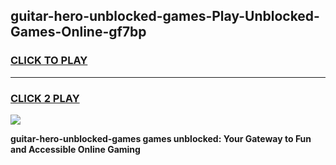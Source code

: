 
## guitar-hero-unblocked-games-Play-Unblocked-Games-Online-gf7bp
<h3>
<a href="https://premium76.site?title=guitar-hero-unblocked-games&ref=25A">CLICK TO PLAY</a></h3>
<hr>

<h3>
<a href="https://premium76.site?title=guitar-hero-unblocked-games&ref=25A">CLICK 2 PLAY</a>
  
</h3>

<a href="https://premium76.site?title=guitar-hero-unblocked-games&ref=25A"><img src="https://clearcache.store/games.png"></a>


**guitar-hero-unblocked-games games unblocked: Your Gateway to Fun and Accessible Online Gaming**
